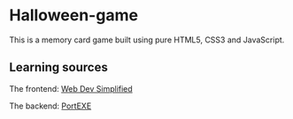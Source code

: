 # Halloween-game

This is a memory card game built using pure HTML5, CSS3 and JavaScript.

## Learning sources

The frontend: [Web Dev Simplified](!https://www.youtube.com/watch?v=28VfzEiJgy4&list=PLZlA0Gpn_vH8mpXIUHjWoMAAgoCEinL0R)

The backend: [PortEXE](!https://www.youtube.com/watch?v=3uuQ3g92oPQ)